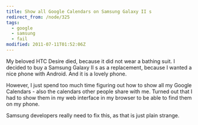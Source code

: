 ```yaml
---
title: Show all Google Calendars on Samsung Galaxy II s
redirect_from: /node/325
tags:
  - google
  - samsung
  - fail
modified: 2011-07-11T01:52:06Z
---
```


My beloved HTC Desire died, because it did not wear a bathing suit. I decided to buy a Samsung Galaxy II s as a replacement, because I wanted a nice phone with Android. And it is a lovely phone.

However, I just spend too much time figuring out how to show all my Google Calendars - also the calendars other people share with me. Turned out that I had to show them in my web interface in my browser to be able to find them on my phone.

Samsung developers really need to fix this, as that is just plain strange.
